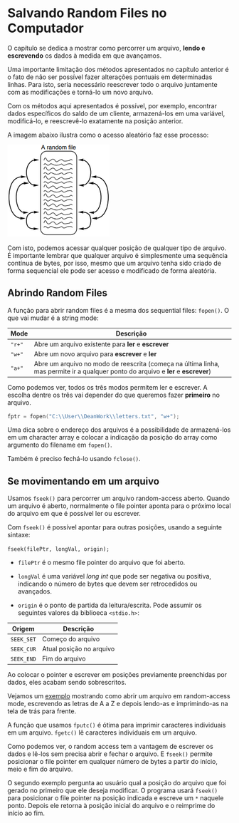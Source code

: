 # Salvando Random Files no Computador

O capítulo se dedica a mostrar como percorrer um arquivo, **lendo e escrevendo** os dados à medida em que avançamos.

Uma importante limitação dos métodos apresentados no capítulo anterior é o fato de não ser possível fazer alterações pontuais em determinadas linhas. Para isto, seria necessário reescrever todo o arquivo juntamente com as modificações e torná-lo um novo arquivo.

Com os métodos aqui apresentados é possível, por exemplo, encontrar dados específicos do saldo de um cliente, armazená-los em uma variável, modificá-lo, e reescrevê-lo exatamente na posição anterior.

A imagem abaixo ilustra como o acesso aleatório faz esse processo:

![random files](image.png)

Com isto, podemos acessar qualquer posição de qualquer tipo de arquivo. É importante lembrar que qualquer arquivo é simplesmente uma sequência contínua de bytes, por isso, mesmo que um arquivo tenha sido criado de forma sequencial ele pode ser acesso e modificado de forma aleatória.

## Abrindo Random Files

A função para abrir random files é a mesma dos sequential files: `fopen()`. O que vai mudar é a string mode:

Mode   | Descrição
------ | ---------------------------------------------------------------------------------------------------------
`"r+"` | Abre um arquivo existente para **ler** e **escrever**
`"w+"` | Abre um novo arquivo para **escrever** e **ler**
`"a+"` | Abre um arquivo no modo de reescrita (começa na última linha, mas permite ir a qualquer ponto do arquivo e **ler** e **escrever**)

Como podemos ver, todos os três modos permitem ler e escrever. A escolha dentre os três vai depender do que queremos fazer **primeiro** no arquivo.

```C
fptr = fopen("C:\\User\\DeanWork\\letters.txt", "w+");
```

Uma dica sobre o endereço dos arquivos é a possibilidade de armazená-los em um character array e colocar a indicação da posição do array como argumento do filename em `fopen()`.

Também é preciso fechá-lo usando `fclose()`.

## Se movimentando em um arquivo

Usamos `fseek()` para percorrer um arquivo random-access aberto. Quando um arquivo é aberto, normalmente o file pointer aponta para o próximo local do arquivo em que é possível ler ou escrever.

Com `fseek()` é possível apontar para outras posições, usando a seguinte sintaxe:

`fseek(filePtr, longVal, origin);`

- `filePtr` é o mesmo file pointer do arquivo que foi aberto.

- `longVal` é uma variável *long int* que pode ser negativa ou positiva, indicando o número de bytes que devem ser retrocedidos ou avançados.

- `origin` é o ponto de partida da leitura/escrita. Pode assumir os seguintes valores da biblioeca `<stdio.h>`:

Origem     | Descrição
---------- | -----------------
`SEEK_SET` | Começo do arquivo
`SEEK_CUR` | Atual posição no arquivo
`SEEK_END` | Fim do arquivo

Ao colocar o pointer e escrever em posições previamente preenchidas por dados, eles acabam sendo sobrescritos.

Vejamos um [exemplo](./sample1.c) mostrando como abrir um arquivo em random-access mode, escrevendo as letras de A a Z e depois lendo-as e imprimindo-as na tela de trás para frente.

A função que usamos `fputc()` é ótima para imprimir caracteres individuais em um arquivo. `fgetc()` lê caracteres individuais em um arquivo.

Como podemos ver, o random access tem a vantagem de escrever os dados e lê-los sem precisa abrir e fechar o arquivo. E `fseek()` permite posicionar o file pointer em qualquer número de bytes a partir do início, meio e fim do arquivo.

O segundo exemplo pergunta ao usuário qual a posição do arquivo que foi gerado no primeiro que ele deseja modificar. O programa usará `fseek()` para posicionar o file pointer na posição indicada e escreve um `*` naquele ponto. Depois ele retorna à posição inicial do arquivo e o reimprime do início ao fim.
